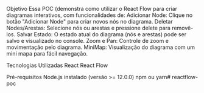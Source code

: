 Objetivo
Essa POC (demonstra como utilizar o React Flow para criar diagramas interativos, com funcionalidades de:
Adicionar Node: Clique no botão "Adicionar Node" para criar novos nós no diagrama.
Deletar Nodes/Arestas: Selecione nós ou arestas e pressione delete para removê-los.
Salvar Estado: O estado atual do diagrama (nós e arestas) pode ser salvo e visualizado no console.
Zoom e Pan: Controle de zoom e movimentação pelo diagrama.
MiniMap: Visualização do diagrama com um mini mapa para fácil navegação.

Tecnologias Utilizadas
React
React Flow

Pré-requisitos
Node.js instalado (versão >= 12.0.0)
npm ou yarn# reactflow-poc
